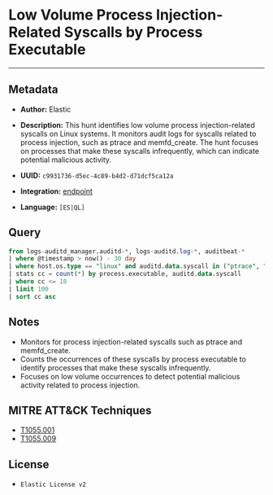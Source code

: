 # Low Volume Process Injection-Related Syscalls by Process Executable

---

## Metadata

- **Author:** Elastic
- **Description:** This hunt identifies low volume process injection-related syscalls on Linux systems. It monitors audit logs for syscalls related to process injection, such as ptrace and memfd_create. The hunt focuses on processes that make these syscalls infrequently, which can indicate potential malicious activity.

- **UUID:** `c9931736-d5ec-4c89-b4d2-d71dcf5ca12a`
- **Integration:** [endpoint](https://docs.elastic.co/integrations/endpoint)
- **Language:** `[ES|QL]`

## Query

```sql
from logs-auditd_manager.auditd-*, logs-auditd.log-*, auditbeat-*
| where @timestamp > now() - 30 day
| where host.os.type == "linux" and auditd.data.syscall in ("ptrace", "memfd_create")
| stats cc = count(*) by process.executable, auditd.data.syscall
| where cc <= 10
| limit 100
| sort cc asc
```

## Notes

- Monitors for process injection-related syscalls such as ptrace and memfd_create.
- Counts the occurrences of these syscalls by process executable to identify processes that make these syscalls infrequently.
- Focuses on low volume occurrences to detect potential malicious activity related to process injection.
## MITRE ATT&CK Techniques

- [T1055.001](https://attack.mitre.org/techniques/T1055/001)
- [T1055.009](https://attack.mitre.org/techniques/T1055/009)

## License

- `Elastic License v2`
